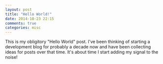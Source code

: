 ```yaml
---
layout: post
title: "Hello World!"
date: 2014-10-23 22:15
comments: true
categories: misc
---
```


This is my obligitory "Hello World" post. I've been thinking of starting a development blog for probably a decade now and have been collecting ideas for posts over that time. It's about time I start adding my signal to the noise!
